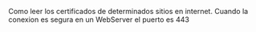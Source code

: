 Como leer los certificados de determinados sitios en internet. Cuando la conexion es segura en un WebServer el puerto es 443
